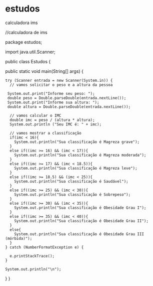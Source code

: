 # estudos
calculadora ims

//calculadora de ims

package estudos;
 



import java.util.Scanner;
 
public class Estudos {
  
  public static void main(String[] args) {
    
    try (Scanner entrada = new Scanner(System.in)) {
      // vamos solicitar o peso e a altura da pessoa
     
     System.out.print("Informe seu peso: ");
     double peso = Double.parseDouble(entrada.nextLine());
     System.out.print("Informe sua altura: ");
     double altura = Double.parseDouble(entrada.nextLine()); 
       
      // vamos calcular o IMC
      double imc = peso / (altura * altura);
      System.out.println ("Seu IMC é: " + imc);
       
      // vamos mostrar a classificação
      if(imc < 16){
        System.out.println("Sua classificação é Magreza grave");  
      }
      else if((imc >= 16) && (imc < 17)){
        System.out.println("Sua classificação é Magreza moderada");  
      }
      else if((imc >= 17) && (imc < 18.5)){
        System.out.println("Sua classificação é Magreza leve");  
      }
      else if((imc >= 18.5) && (imc < 25)){
        System.out.println("Sua classificação é Saudável");  
      }
      else if((imc >= 25) && (imc < 30)){
        System.out.println("Sua classificação é Sobrepeso");  
      }
      else if((imc >= 30) && (imc < 35)){
        System.out.println("Sua classificação é Obesidade Grau I");  
      }
      else if((imc >= 35) && (imc < 40)){
        System.out.println("Sua classificação é Obesidade Grau II");  
      }
      else{
        System.out.println("Sua classificação é Obesidade Grau III (mórbida)");   
      }
    } catch (NumberFormatException e) {
      
      e.printStackTrace();
    }  
     
    System.out.println("\n");
  }
}
